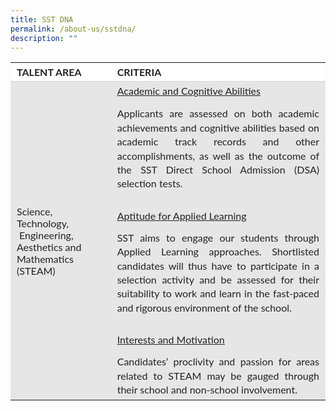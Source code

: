 ```yaml
---
title: SST DNA
permalink: /about-us/sstdna/
description: ""
---
```

<table style="box-sizing: inherit; font-family: &quot;Source Sans Pro&quot;, sans-serif; border-collapse: collapse; border-spacing: 0px; width: 802.664px; font-size: 16px; font-style: normal; font-variant-ligatures: normal; font-variant-caps: normal; font-weight: 400; letter-spacing: normal; orphans: 2; text-align: start; text-transform: none; white-space: normal; widows: 2; word-spacing: 0px; -webkit-text-stroke-width: 0px; text-decoration-thickness: initial; text-decoration-style: initial; text-decoration-color: initial; max-width: 100%; color: rgb(34, 34, 34); background-color: rgb(255, 255, 255);">
   <tbody style="box-sizing: inherit; font-family: Lato, sans-serif;">
      <tr style="box-sizing: inherit; font-family: Lato, sans-serif; background: rgb(255, 255, 255);">
         <td style="box-sizing: inherit; font-family: Lato, sans-serif; padding: 5px 10px; text-align: left; vertical-align: top; border-style: solid; border-color: rgb(214, 214, 214); border-image: initial; border-width: 0px 0px 1px;"><b style="box-sizing: inherit; font-family: inherit; font-weight: bold;">TALENT AREA</b></td>
         <td style="box-sizing: inherit; font-family: Lato, sans-serif; padding: 5px 10px; text-align: left; vertical-align: top; border-style: solid; border-color: rgb(214, 214, 214); border-image: initial; border-width: 0px 0px 1px;"><b style="box-sizing: inherit; font-family: inherit; font-weight: bold;">CRITERIA</b></td>
      </tr>
      <tr style="box-sizing: inherit; font-family: Lato, sans-serif; background: rgb(230, 230, 230);">
         <td style="box-sizing: inherit; font-family: Lato, sans-serif; padding: 5px 10px; text-align: left; vertical-align: middle; border: 0px solid rgb(214, 214, 214);"><span style="box-sizing: inherit; font-family: Lato, sans-serif; font-style: inherit; font-weight: 400;">Science, Technology, &nbsp;Engineering, Aesthetics and Mathematics (STEAM)</span></td>
         <td style="box-sizing: inherit; font-family: Lato, sans-serif; padding: 5px 10px; text-align: left; vertical-align: top; border: 0px solid rgb(214, 214, 214);">
            <span style="box-sizing: inherit; font-family: Lato, sans-serif; font-style: inherit; font-weight: inherit; text-decoration: underline;"><span style="box-sizing: inherit; font-family: Lato, sans-serif; font-style: inherit; font-weight: 400;">Academic and Cognitive Abilities</span></span>
            <p style="box-sizing: inherit; font-family: Lato, sans-serif; margin: 1rem 0px 1em; padding: 0px; font-size: 1em; line-height: 1rem;"></p>
            <p align="justify" style="box-sizing: inherit; font-family: Lato, sans-serif; margin: 1rem 0px 1em; padding: 0px; font-size: 1em; line-height: 1.4rem;"><span style="box-sizing: inherit; font-family: Lato, sans-serif; font-style: inherit; font-weight: 400;">Applicants are assessed on both academic achievements and cognitive abilities based on academic track records and other accomplishments, as well as the outcome of the SST Direct School Admission (DSA) selection tests.</span></p>
            <p style="box-sizing: inherit; font-family: Lato, sans-serif; margin: 2rem 0px 1em; padding: 0px; font-size: 1em; line-height: 1rem;"><span style="box-sizing: inherit; font-family: Lato, sans-serif; font-style: inherit; font-weight: inherit; text-decoration: underline;"><span style="box-sizing: inherit; font-family: Lato, sans-serif; font-style: inherit; font-weight: 400;">Aptitude for Applied Learning</span></span></p>
            <p align="justify" style="box-sizing: inherit; font-family: Lato, sans-serif; margin: 1rem 0px 1em; padding: 0px; font-size: 1em; line-height: 1.4rem;"><span style="box-sizing: inherit; font-family: Lato, sans-serif; font-style: inherit; font-weight: 400;">SST aims to engage our students through Applied Learning approaches. Shortlisted candidates will thus have to participate in a selection activity and be assessed for their suitability to work and learn in the fast-paced and rigorous environment of the school.</span></p>
            <p style="box-sizing: inherit; font-family: Lato, sans-serif; margin: 2rem 0px 1em; padding: 0px; font-size: 1em; line-height: 1rem;"><span style="box-sizing: inherit; font-family: Lato, sans-serif; font-style: inherit; font-weight: inherit; text-decoration: underline;"><span style="box-sizing: inherit; font-family: Lato, sans-serif; font-style: inherit; font-weight: 400;">Interests and Motivation</span></span></p>
            <p align="justify" style="box-sizing: inherit; font-family: Lato, sans-serif; margin: 1rem 0px 0rem; padding: 0px; font-size: 1em; line-height: 1.4rem;"><span style="box-sizing: inherit; font-family: Lato, sans-serif; font-style: inherit; font-weight: 400;">Candidates’ proclivity and passion for areas related to STEAM may be gauged through their school and non-school involvement.</span></p>
         </td>
      </tr>
   </tbody>
</table>